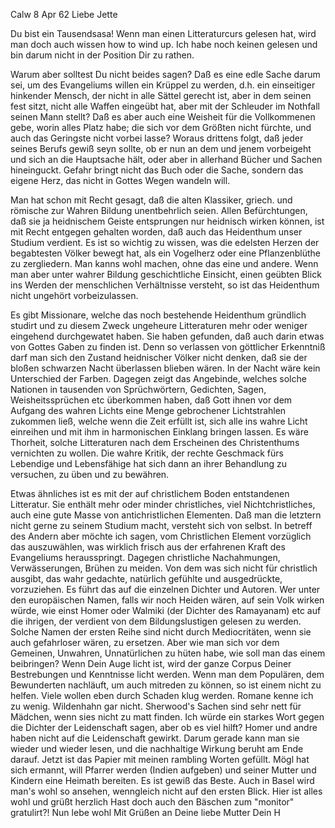  Calw 8 Apr 62
Liebe Jette

Du bist ein Tausendsasa! Wenn man einen Litteraturcurs gelesen hat, wird man doch auch wissen how to wind up. Ich habe noch keinen gelesen und bin darum nicht in der Position Dir zu rathen.

Warum aber solltest Du nicht beides sagen? Daß es eine edle Sache darum sei, um des Evangeliums willen ein Krüppel zu werden, d.h. ein einseitiger hinkender Mensch, der nicht in alle Sättel gerecht ist, aber in dem seinen fest sitzt, nicht alle Waffen eingeübt hat, aber mit der Schleuder im Nothfall seinen Mann stellt? Daß es aber auch eine Weisheit für die Vollkommenen gebe, worin alles Platz habe; die sich vor dem Größten nicht fürchte, und auch das Geringste nicht vorbei lasse? Woraus drittens folgt, daß jeder seines Berufs gewiß seyn sollte, ob er nun an dem und jenem vorbeigeht und sich an die Hauptsache hält, oder aber in allerhand Bücher und Sachen hineinguckt. Gefahr bringt nicht das Buch oder die Sache, sondern das eigene Herz, das nicht in Gottes Wegen wandeln will.

Man hat schon mit Recht gesagt, daß die alten Klassiker, griech. und römische zur Wahren Bildung unentbehrlich seien. Allen Befürchtungen, daß sie ja heidnischem Geiste entsprungen nur heidnisch wirken können, ist mit Recht entgegen gehalten worden, daß auch das Heidenthum unser Studium verdient. Es ist so wichtig zu wissen, was die edelsten Herzen der begabtesten Völker bewegt hat, als ein Vogelherz oder eine Pflanzenblüthe zu zergliedern. Man kanns wohl machen, ohne das eine und andere. Wenn man aber unter wahrer Bildung geschichtliche Einsicht, einen geübten Blick ins Werden der menschlichen Verhältnisse versteht, so ist das Heidenthum nicht ungehört vorbeizulassen.

Es gibt Missionare, welche das noch bestehende Heidenthum gründlich studirt und zu diesem Zweck ungeheure Litteraturen mehr oder weniger eingehend durchgewatet haben. Sie haben gefunden, daß auch darin etwas von Gottes Gaben zu finden ist. Denn so verlassen von göttlicher Erkenntniß darf man sich den Zustand heidnischer Völker nicht denken, daß sie der bloßen schwarzen Nacht überlassen blieben wären. In der Nacht wäre kein Unterschied der Farben. Dagegen zeigt das Angebinde, welches solche Nationen in tausenden von Sprüchwörtern, Gedichten, Sagen, Weisheitssprüchen etc überkommen haben, daß Gott ihnen vor dem Aufgang des wahren Lichts eine Menge gebrochener Lichtstrahlen zukommen ließ, welche wenn die Zeit erfüllt ist, sich alle ins wahre Licht einreihen und mit ihm in harmonischen Einklang bringen lassen. Es wäre Thorheit, solche Litteraturen nach dem Erscheinen des Christenthums vernichten zu wollen. Die wahre Kritik, der rechte Geschmack fürs Lebendige und Lebensfähige hat sich dann an ihrer Behandlung zu versuchen, zu üben und zu bewähren.

Etwas ähnliches ist es mit der auf christlichem Boden entstandenen Litteratur. Sie enthält mehr oder minder christliches, viel Nichtchristliches, auch eine gute Masse von antichristlichen Elementen. Daß man die letztern nicht gerne zu seinem Studium macht, versteht sich von selbst. In betreff des Andern aber möchte ich sagen, vom Christlichen Element vorzüglich das auszuwählen, was wirklich frisch aus der erfahrenen Kraft des Evangeliums herausspringt. Dagegen christliche Nachahmungen, Verwässerungen, Brühen zu meiden. Von dem was sich nicht für christlich ausgibt, das wahr gedachte, natürlich gefühlte und ausgedrückte, vorzuziehen. Es führt das auf die einzelnen Dichter und Autoren. Wer unter den europäischen Namen, falls wir noch Heiden wären, auf sein Volk wirken würde, wie einst Homer oder Walmiki (der Dichter des Ramayanam) etc auf die ihrigen, der verdient von dem Bildungslustigen gelesen zu werden. Solche Namen der ersten Reihe sind nicht durch Mediocritäten, wenn sie auch gefahrloser wären, zu ersetzen. Aber wie man sich vor dem Gemeinen, Unwahren, Unnatürlichen zu hüten habe, wie soll man das einem beibringen? Wenn Dein Auge licht ist, wird der ganze Corpus Deiner Bestrebungen und Kenntnisse licht werden. Wenn man dem Populären, dem Bewunderten nachläuft, um auch mitreden zu können, so ist einem nicht zu helfen. Viele wollen eben durch Schaden klug werden. Romane kenne ich zu wenig. Wildenhahn gar nicht. Sherwood's Sachen sind sehr nett für Mädchen, wenn sies nicht zu matt finden. Ich würde ein starkes Wort gegen die Dichter der Leidenschaft sagen, aber ob es viel hilft? Homer und andre haben nicht auf die Leidenschaft gewirkt. Darum gerade kann man sie wieder und wieder lesen, und die nachhaltige Wirkung beruht am Ende darauf. Jetzt ist das Papier mit meinen rambling Worten gefüllt. Mögl hat sich ermannt, will Pfarrer werden (Indien aufgeben) und seiner Mutter und Kindern eine Heimath bereiten. Es ist gewiß das Beste. Auch in Basel wird man's wohl so ansehen, wenngleich nicht auf den ersten Blick. Hier ist alles wohl und grüßt herzlich Hast doch auch den Bäschen zum "monitor" gratulirt?! Nun lebe wohl 
 Mit Grüßen an Deine liebe Mutter
 Dein H
